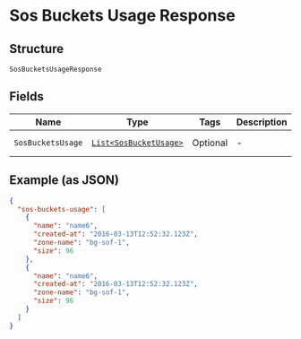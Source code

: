 
# Sos Buckets Usage Response

## Structure

`SosBucketsUsageResponse`

## Fields

| Name | Type | Tags | Description | Getter | Setter |
|  --- | --- | --- | --- | --- | --- |
| `SosBucketsUsage` | [`List<SosBucketUsage>`](../../doc/models/sos-bucket-usage.md) | Optional | - | List<SosBucketUsage> getSosBucketsUsage() | setSosBucketsUsage(List<SosBucketUsage> sosBucketsUsage) |

## Example (as JSON)

```json
{
  "sos-buckets-usage": [
    {
      "name": "name6",
      "created-at": "2016-03-13T12:52:32.123Z",
      "zone-name": "bg-sof-1",
      "size": 96
    },
    {
      "name": "name6",
      "created-at": "2016-03-13T12:52:32.123Z",
      "zone-name": "bg-sof-1",
      "size": 96
    }
  ]
}
```

